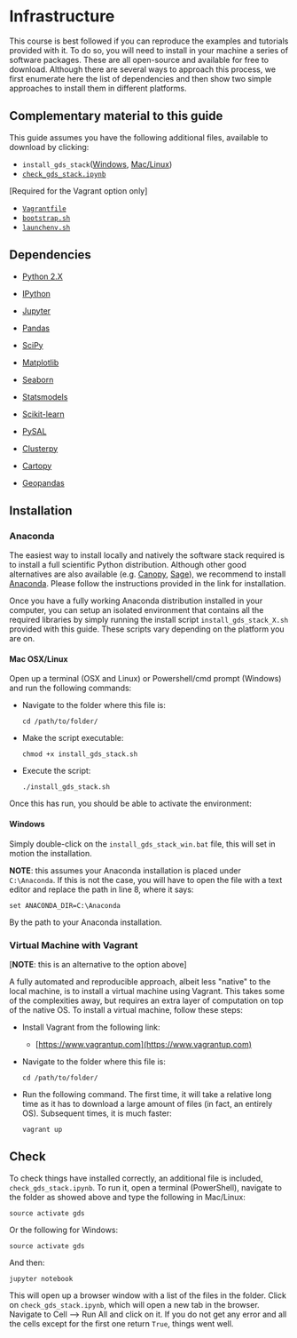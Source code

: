 # Infrastructure

This course is best followed if you can reproduce the examples and tutorials
provided with it. To do so, you will need to install in your machine a series
of software packages. These are all open-source and available for free to
download. Although there are several ways to approach this process, we first
enumerate here the list of dependencies and then show two simple approaches to
install them in different platforms.

## Complementary material to this guide

This guide assumes you have the following additional files, available to
download by clicking:

* `install_gds_stack`([Windows](content/infrastructure/install_gds_stack_win.bat), 
[Mac/Linux](content/infrastructure/install_gds_stack_unix.sh))
* [`check_gds_stack.ipynb`](content/infrastructure/check_gds_stack.ipynb)

[Required for the Vagrant option only]

* [`Vagrantfile`](content/infrastructure/Vagrantfile)
* [`bootstrap.sh`](content/infrastructure/bootstrap.sh)
* [`launchenv.sh`](content/infrastructure/launchenv.sh)

## Dependencies

* [Python 2.X](https://www.python.org)
* [IPython](http://ipython.org)
* [Jupyter](https://jupyter.org)

* [Pandas](http://pandas.pydata.org)
* [SciPy](http://scipy.org)
* [Matplotlib](http://matplotlib.org)
* [Seaborn](http://stanford.edu/~mwaskom/software/seaborn/)

* [Statsmodels](http://www.statsmodels.org/stable/index.html)
* [Scikit-learn](http://scikit-learn.org/stable/index.html)

* [PySAL](http://pysal.org)
* [Clusterpy](http://www.rise-group.org/risem/clusterpy/)
* [Cartopy](http://scitools.org.uk/cartopy/)
* [Geopandas](http://geopandas.org)

## Installation

### Anaconda

The easiest way to install locally and natively the software stack required is
to install a full scientific Python distribution. Although other good alternatives
are also available (e.g. [Canopy](https://www.enthought.com/products/canopy/),
[Sage](http://www.sagemath.org)), we recommend to install
[Anaconda](https://store.continuum.io/cshop/anaconda/). Please follow the
instructions provided in the link for installation.

Once you have a fully working Anaconda distribution installed in your
computer, you can setup an isolated environment that contains all the required
libraries by simply running the install script `install_gds_stack_X.sh` provided
with this guide. These scripts vary depending on the platform you are on. 

#### Mac OSX/Linux

Open up a terminal (OSX and Linux) or  Powershell/cmd prompt
(Windows) and run the following commands:

* Navigate to the folder where this file is:

    ```
    cd /path/to/folder/
    ```

* Make the script executable:

    ```
    chmod +x install_gds_stack.sh
    ```

* Execute the script:

    ```
    ./install_gds_stack.sh
    ```

Once this has run, you should be able to activate the environment:

#### Windows

Simply double-click on the `install_gds_stack_win.bat` file, this will set in
motion the installation.

**NOTE**: this assumes your Anaconda installation is placed under
`C:\Anaconda`. If this is not the case, you will have to open the file with a
text editor and replace the path in line 8, where it says:

```
set ANACONDA_DIR=C:\Anaconda
```

By the path to your Anaconda installation.

### Virtual Machine with Vagrant

[**NOTE**: this is an alternative to the option above]

A fully automated and reproducible approach, albeit less "native" to the local
machine, is to install a virtual machine using Vagrant. This takes some of the
complexities away, but requires an extra layer of computation on top of the
native OS. To install a virtual machine, follow these steps:

* Install Vagrant from the following link:

    - [https://www.vagrantup.com](https://www.vagrantup.com)

* Navigate to the folder where this file is:

    ```
    cd /path/to/folder/
    ```

* Run the following command. The first time, it will take a relative long time
  as it has to download a large amount of files (in fact, an entirely OS).
  Subsequent times, it is much faster:

    ```
    vagrant up
    ```

## Check

To check things have installed correctly, an additional file is included, `check_gds_stack.ipynb`. To run it, open a terminal (PowerShell), navigate to the folder as showed above and type the following in Mac/Linux:

```
source activate gds
```

Or the following for Windows:

```
source activate gds
```

And then:

```
jupyter notebook
```

This will open up a browser window with a list of the files in the folder. Click on `check_gds_stack.ipynb`, which will open a new tab in the browser. Navigate to Cell --> Run All and click on it. If you do not get any error and all the cells except for the first one return `True`, things went well.
